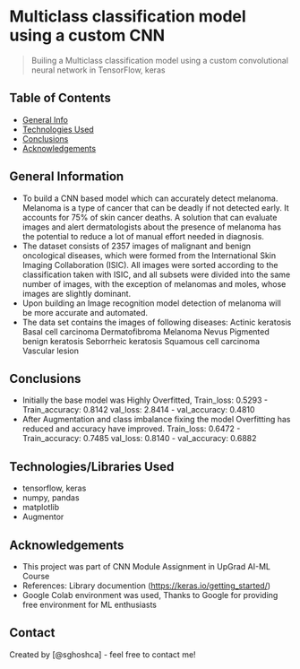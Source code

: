 # Multiclass classification model using a custom CNN
> Builing a Multiclass classification model using a custom convolutional neural network in TensorFlow, keras


## Table of Contents
* [General Info](#general-information)
* [Technologies Used](#technologies-used)
* [Conclusions](#conclusions)
* [Acknowledgements](#acknowledgements)

<!-- You can include any other section that is pertinent to your problem -->

## General Information
-  To build a CNN based model which can accurately detect melanoma. Melanoma is a type of cancer that can be deadly if not detected early. It accounts for 75% of skin cancer deaths. A solution that can evaluate images and alert dermatologists about the presence of melanoma has the potential to reduce a lot of manual effort needed in diagnosis.
- The dataset consists of 2357 images of malignant and benign oncological diseases, which were formed from the International Skin Imaging Collaboration (ISIC). All images were sorted according to the classification taken with ISIC, and all subsets were divided into the same number of images, with the exception of melanomas and moles, whose images are slightly dominant.
- Upon building an Image recognition model detection of melanoma will be more accurate and automated.
- The data set contains the images of following diseases:
    Actinic keratosis
    Basal cell carcinoma
    Dermatofibroma
    Melanoma
    Nevus
    Pigmented benign keratosis
    Seborrheic keratosis
    Squamous cell carcinoma
    Vascular lesion

<!-- You don't have to answer all the questions - just the ones relevant to your project. -->

## Conclusions
- Initially the base model was Highly Overfitted, 
    Train_loss: 0.5293 - Train_accuracy: 0.8142
    val_loss: 2.8414 - val_accuracy: 0.4810
- After Augmentation and class imbalance fixing the model Overfitting has reduced and accuracy have improved. 
    Train_loss: 0.6472 - Train_accuracy: 0.7485 
    val_loss: 0.8140 - val_accuracy: 0.6882

<!-- You don't have to answer all the questions - just the ones relevant to your project. -->


## Technologies/Libraries Used
- tensorflow, keras
- numpy, pandas
- matplotlib
- Augmentor

<!-- As the libraries versions keep on changing, it is recommended to mention the version of library used in this project -->

## Acknowledgements
- This project was part of CNN Module Assignment in UpGrad AI-ML Course
- References: Library documention (https://keras.io/getting_started/)
- Google Colab environment was used, Thanks to Google for providing free environment for ML enthusiasts


## Contact
Created by [@sghoshca] - feel free to contact me!


<!-- Optional -->
<!-- ## License -->
<!-- This project is open source and available under the [... License](). -->

<!-- You don't have to include all sections - just the one's relevant to your project -->
